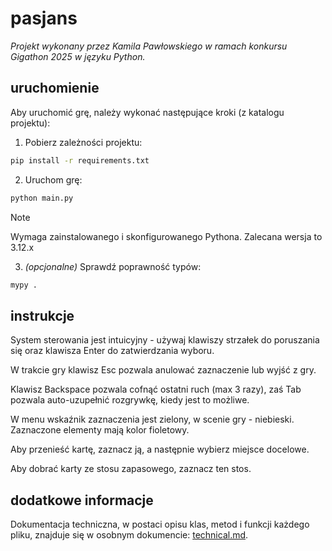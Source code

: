 # pasjans

_Projekt wykonany przez Kamila Pawłowskiego w ramach konkursu Gigathon 2025 w języku Python._

## uruchomienie

Aby uruchomić grę, należy wykonać następujące kroki (z katalogu projektu):

1. Pobierz zależności projektu:

```bash
pip install -r requirements.txt
```

2. Uruchom grę:

```bash
python main.py
```

> [!NOTE] 
> Wymaga zainstalowanego i skonfigurowanego Pythona.
> Zalecana wersja to 3.12.x

3. _(opcjonalne)_ Sprawdź poprawność typów:

```bash
mypy .
```

## instrukcje

System sterowania jest intuicyjny - używaj klawiszy strzałek do poruszania się oraz klawisza Enter do zatwierdzania wyboru.

W trakcie gry klawisz Esc pozwala anulować zaznaczenie lub wyjść z gry.

Klawisz Backspace pozwala cofnąć ostatni ruch (max 3 razy), zaś Tab pozwala auto-uzupełnić rozgrywkę, kiedy jest to możliwe.

W menu wskaźnik zaznaczenia jest zielony, w scenie gry - niebieski. Zaznaczone elementy mają kolor fioletowy.

Aby przenieść kartę, zaznacz ją, a następnie wybierz miejsce docelowe.

Aby dobrać karty ze stosu zapasowego, zaznacz ten stos.

## dodatkowe informacje

Dokumentacja techniczna, w postaci opisu klas, metod i funkcji każdego pliku, znajduje się w osobnym dokumencie: [technical.md](./technical.md).
